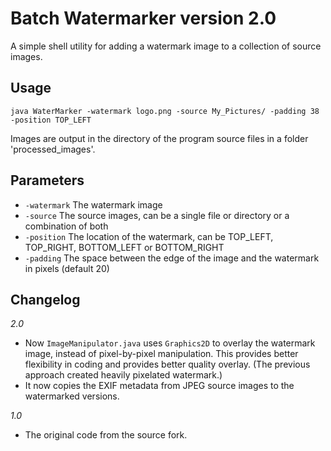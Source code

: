 # Batch Watermarker version 2.0

A simple shell utility for adding a watermark image to a collection of source images.

## Usage

```
java WaterMarker -watermark logo.png -source My_Pictures/ -padding 38 -position TOP_LEFT
```

Images are output in the directory of the program source files in a folder 'processed_images'.

## Parameters

* `-watermark` The watermark image
* `-source` The source images, can be a single file or directory or a combination of both
* `-position` The location of the watermark, can be TOP_LEFT, TOP_RIGHT, BOTTOM_LEFT or BOTTOM_RIGHT
* `-padding` The space between the edge of the image and the watermark in pixels (default 20)

## Changelog

*2.0*

* Now `ImageManipulator.java` uses `Graphics2D` to overlay the watermark image, instead of pixel-by-pixel manipulation. This provides better flexibility in coding and provides better quality overlay. (The previous approach created heavily pixelated watermark.)
* It now copies the EXIF metadata from JPEG source images to the watermarked versions.

*1.0*

* The original code from the source fork.